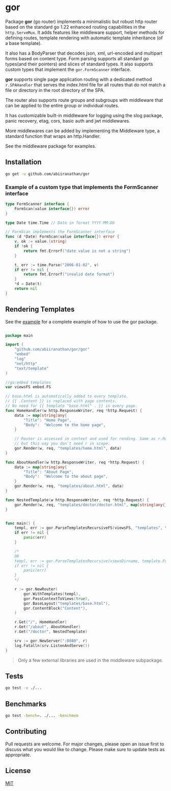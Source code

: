 # gor

Package **gor** (go router) implements a minimalistic but robust http router based on the standard go 1.22 enhanced routing capabilities in the `http.ServeMux`. It adds features like middleware support, helper methods for defining routes, template rendering with automatic template inheritance (of a base template).

It also has a BodyParser that decodes json, xml, url-encoded and multipart forms
based on content type. Form parsing supports all standard go types(and their pointers)
and slices of standard types. 
It also supports custom types that implement the `gor.FormScanner` interface.

**gor** supports single page application routing with a dedicated method `r.SPAHandler` that serves the index.html file for all routes that do not match a file or directory in the root directory of the SPA.

The router also supports route groups and subgroups with middleware that can be applied to the entire group or individual routes.

It has customizable built-in middleware for logging using the slog package, panic recovery, etag, cors, basic auth and jwt middlewares.

More middlewares can be added by implementing the Middleware type, a standard function that wraps an http.Handler. 

See the middleware package for examples.

## Installation

```bash
go get -u github.com/abiiranathan/gor
```

### Example of a custom type that implements the FormScanner interface
```go
type FormScanner interface {
	FormScan(value interface{}) error
}

type Date time.Time // Date in format YYYY-MM-DD

// FormScan implements the FormScanner interface
func (d *Date) FormScan(value interface{}) error {
	v, ok := value.(string)
	if !ok {
		return fmt.Errorf("date value is not a string")
	}

	t, err := time.Parse("2006-01-02", v)
	if err != nil {
		return fmt.Errorf("invalid date format")
	}
	*d = Date(t)
	return nil
}
```




## Rendering Templates
See the [example](./cmd/server/main.go) for a complete example of how to use the gor package.

```go

package main

import (
	"github.com/abiiranathan/gor/gor"
	"embed"
	"log"
	"net/http"
	"text/template"
)

//go:embed templates
var viewsFS embed.FS

// base.html is automatically added to every template.
// {{ .Content }} is replaced with page contents.
// No need for {{ template "base.html" . }} in every page.
func HomeHandler(w http.ResponseWriter, req *http.Request) {
	data := map[string]any{
		"Title": "Home Page",
		"Body":  "Welcome to the home page",
	}

	// Router is accessed in context and used for rending. Same as r.Render()
	// but this way you don't need r in scope.
	gor.Render(w, req, "templates/home.html", data)
}

func AboutHandler(w http.ResponseWriter, req *http.Request) {
	data := map[string]any{
		"Title": "About Page",
		"Body":  "Welcome to the about page",
	}
	gor.Render(w, req, "templates/about.html", data)
}

func NestedTemplate(w http.ResponseWriter, req *http.Request) {
	gor.Render(w, req, "templates/doctor/doctor.html", map[string]any{})
}


func main() {
	templ, err := gor.ParseTemplatesRecursiveFS(viewsFS, "templates", template.FuncMap{}, ".html")
	if err != nil {
		panic(err)
	}

    /*
    OR 
    templ, err := gor.ParseTemplatesRecursive(viewsDirname, template.FuncMap{}, ".html")
	if err != nil {
		panic(err)
	}
    */

	r := gor.NewRouter(
		gor.WithTemplates(templ),
		gor.PassContextToViews(true),
		gor.BaseLayout("templates/base.html"),
		gor.ContentBlock("Content"),
	)

	r.Get("/", HomeHandler)
	r.Get("/about", AboutHandler)
	r.Get("/doctor", NestedTemplate)

	srv := gor.NewServer(":8080", r)
	log.Fatalln(srv.ListenAndServe())
}
```

> Only a few external libraries are used in the middleware subpackage.

## Tests
    
```bash
go test -v ./...
```

## Benchmarks

```bash
go test -bench=. ./... -benchmem
```

## Contributing

Pull requests are welcome. For major changes, please open an issue first to discuss what you would like to change.
Please make sure to update tests as appropriate.

## License

[MIT](https://choosealicense.com/licenses/mit/)
